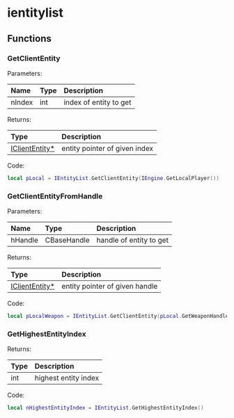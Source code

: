 # ientitylist

## Functions

### GetClientEntity

Parameters:

| Name | Type | Description |
| :--- | :--- | :--- |
| nIndex | int | index of entity to get |

Returns:

| Type | Description |
| :--- | :--- |
| [IClientEntity\*](../classes/icliententity.md) | entity pointer of given index |

Code:

```lua
local pLocal = IEntityList.GetClientEntity(IEngine.GetLocalPlayer())
```

### GetClientEntityFromHandle

Parameters:

| Name | Type | Description |
| :--- | :--- | :--- |
| hHandle | CBaseHandle | handle of entity to get |

Returns:

| Type | Description |
| :--- | :--- |
| [IClientEntity\*](../classes/icliententity.md) | entity pointer of given handle |

Code:

```lua
local pLocalWeapon = IEntityList.GetClientEntity(pLocal.GetWeaponHandle())
```

### GetHighestEntityIndex

Returns:

| Type | Description |
| :--- | :--- |
| int | highest entity index |

Code:

```lua
local nHighestEntityIndex = IEntityList.GetHighestEntityIndex()
```

